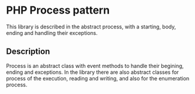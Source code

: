 # PHP Process pattern

This library is described in the abstract process, with a starting, body, ending and handling their exceptions.

## Description

Process is an abstract class with event methods to handle their begining, ending and exceptions. In the library there are also abstract classes for process of the execution, reading and writing, and also for the enumeration process.
